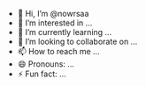 - 👋 Hi, I’m @nowrsaa
- 👀 I’m interested in ...
- 🌱 I’m currently learning ...
- 💞️ I’m looking to collaborate on ...
- 📫 How to reach me ...
- 😄 Pronouns: ...
- ⚡ Fun fact: ...

<!---
nowrsaa/nowrsaa is a ✨ special ✨ repository because its `README.md` (this file) appears on your GitHub profile.
You can click the Preview link to take a look at your changes.
--->
